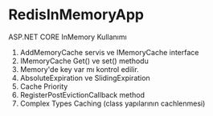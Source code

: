 # RedisInMemoryApp
ASP.NET CORE InMemory Kullanımı

1. AddMemoryCache servis ve IMemoryCache interface
2. IMemoryCache Get()  ve set() methodu
3. Memory'de key var mı kontrol edilir.
4. AbsoluteExpiration ve SlidingExpiration
5. Cache Priority
6. RegisterPostEvictionCallback method
7. Complex Types Caching (class yapılarının cachlenmesi)

